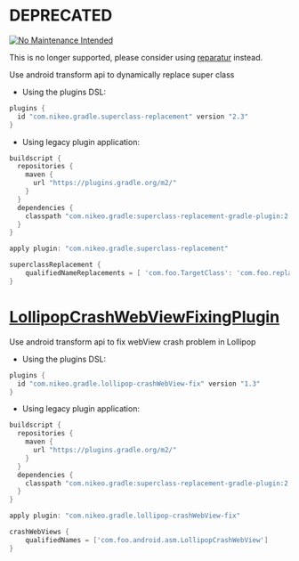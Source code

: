 # DEPRECATED
[![No Maintenance Intended](http://unmaintained.tech/badge.svg)](http://unmaintained.tech/)

This is no longer supported, please consider using [reparatur](https://github.com/nikeorever/reparatur) instead.

Use android transform api to dynamically replace super class

* Using the plugins DSL:
``` groovy
plugins {
  id "com.nikeo.gradle.superclass-replacement" version "2.3"
}
```
* Using legacy plugin application:
``` groovy
buildscript {
  repositories {
    maven {
      url "https://plugins.gradle.org/m2/"
    }
  }
  dependencies {
    classpath "com.nikeo.gradle:superclass-replacement-gradle-plugin:2.3"
  }
}

apply plugin: "com.nikeo.gradle.superclass-replacement"

superclassReplacement {
    qualifiedNameReplacements = [ 'com.foo.TargetClass': 'com.foo.replacedClass' ]
}
```

# [LollipopCrashWebViewFixingPlugin](https://plugins.gradle.org/plugin/com.nikeo.gradle.lollipop-crashWebView-fix)
Use android transform api to fix webView crash problem in Lollipop

* Using the plugins DSL:
``` groovy
plugins {
  id "com.nikeo.gradle.lollipop-crashWebView-fix" version "1.3"
}
```
* Using legacy plugin application:
``` groovy
buildscript {
  repositories {
    maven {
      url "https://plugins.gradle.org/m2/"
    }
  }
  dependencies {
    classpath "com.nikeo.gradle:superclass-replacement-gradle-plugin:2.3"
  }
}

apply plugin: "com.nikeo.gradle.lollipop-crashWebView-fix"

crashWebViews {
    qualifiedNames = ['com.foo.android.asm.LollipopCrashWebView']
}
```

